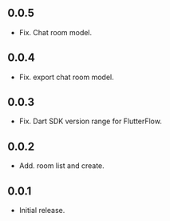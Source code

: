 ## 0.0.5
* Fix. Chat room model.

## 0.0.4
* Fix. export chat room model.

## 0.0.3
* Fix. Dart SDK version range for FlutterFlow.

## 0.0.2
* Add. room list and create.

## 0.0.1
* Initial release.
